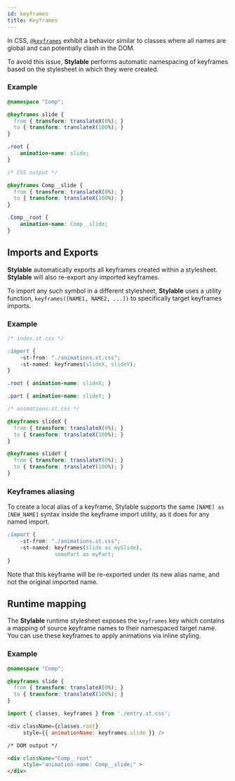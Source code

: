 ```yaml
---
id: keyframes
title: Keyframes
---
```


In CSS, [`@keyframes`](https://developer.mozilla.org/en-US/docs/Web/CSS/@keyframes) exhibit a behavior similar to classes where all names are global and can potentially clash in the DOM.

To avoid this issue, **Stylable** performs automatic namespacing of keyframes based on the stylesheet in which they were created.


### Example

```css 
@namespace "Comp";

@keyframes slide {
  from { transform: translateX(0%); }
  to { transform: translateX(100%); }
}

.root { 
    animation-name: slide; 
}
```

```css
/* CSS output */

@keyframes Comp__slide {
  from { transform: translateX(0%); }
  to { transform: translateX(100%); }
}

.Comp__root { 
    animation-name: Comp__slide;
}
```

## Imports and Exports

**Stylable** automatically exports all keyframes created within a stylesheet. **Stylable** will also re-export any imported keyframes.

To import any such symbol in a different stylesheet, **Stylable** uses a utility function, `keyframes([NAME1, NAME2, ...])` to specifically target keyframes imports.

### Example

```css
/* index.st.css */

:import {
    -st-from: "./animations.st.css";
    -st-named: keyframes(slideX, slideY);
}

.root { animation-name: slideX; }

.part { animation-name: slideY; }
```

```css
/* animations.st.css */

@keyframes slideX {
  from { transform: translateX(0%); }
  to { transform: translateX(100%); }
}

@keyframes slideY {
  from { transform: translateY(0%); }
  to { transform: translateY(100%); }
}
```

### Keyframes aliasing

To create a local alias of a keyframe, Stylable supports the same `[NAME] as [NEW_NAME]` syntax inside the keyframe import utility, as it does for any named import.

```css
:import {
    -st-from: "./animations.st.css";
    -st-named: keyframes(slide as mySlide),
               somePart as myPart;
}
```

Note that this keyframe will be re-exported under its new alias name, and not the original imported name.

## Runtime mapping

The **Stylable** runtime stylesheet exposes the `keyframes` key which contains a mapping of source keyframe names to their namespaced target name.
You can use these keyframes to apply animations via inline styling.

### Example

```css
@namespace "Comp";

@keyframes slide {
  from { transform: translateX(0%); }
  to { transform: translateX(100%); }
}
```

```js
import { classes, keyframes } from './entry.st.css';

<div className={classes.root}
     style={{ animationName: keyframes.slide }} />
```

```html
/* DOM output */

<div className="Comp__root"
     style="animation-name: Comp__slide;" >
</div>
```

